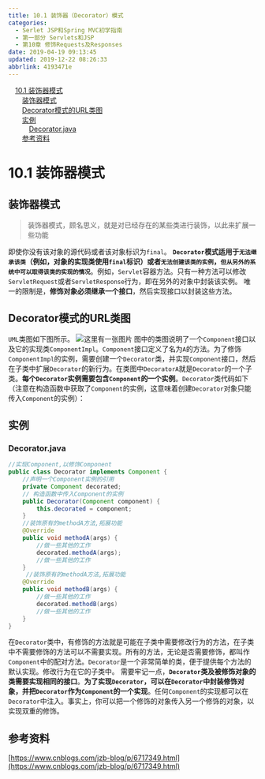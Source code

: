 ```yaml
---
title: 10.1 装饰器（Decorator）模式
categories: 
  - Serlet JSP和Spring MVC初学指南
  - 第一部分 Servlets和JSP
  - 第10章 修饰Requests及Responses
date: 2019-04-19 09:13:45
updated: 2019-12-22 08:26:33
abbrlink: 4193471e
---
```

<div id='my_toc'><a href="/JavaReadingNotes/4193471e/#10-1-装饰器模式" class="header_1">10.1 装饰器模式</a><br><a href="/JavaReadingNotes/4193471e/#装饰器模式" class="header_2">装饰器模式</a><br><a href="/JavaReadingNotes/4193471e/#Decorator模式的URL类图" class="header_2">Decorator模式的URL类图</a><br><a href="/JavaReadingNotes/4193471e/#实例" class="header_2">实例</a><br><a href="/JavaReadingNotes/4193471e/#Decorator-java" class="header_3">Decorator.java</a><br><a href="/JavaReadingNotes/4193471e/#参考资料" class="header_2">参考资料</a><br></div>
<style>.header_1{margin-left: 1em;}.header_2{margin-left: 2em;}.header_3{margin-left: 3em;}.header_4{margin-left: 4em;}.header_5{margin-left: 5em;}.header_6{margin-left: 6em;}</style>
<!--more-->
<script>if (navigator.platform.search('arm')==-1){document.getElementById('my_toc').style.display = 'none';}var e,p = document.getElementsByTagName('p');while (p.length>0) {e = p[0];e.parentElement.removeChild(e);}</script>

<!--end-->
# 10.1 装饰器模式 #
## 装饰器模式 ##
> 装饰器模式，顾名思义，就是对已经存在的某些类进行装饰，以此来扩展一些功能

即使你没有该对象的源代码或者该对象标识为`final`。
**`Decorator`模式适用于`无法继承该类`（例如，对象的实现类使用`final`标识）或者`无法创建该类的实例`，`但从另外的系统中可以取得该类的实现的情况`**。例如，`Servlet`容器方法。只有一种方法可以修改`ServletRequest`或者`ServletResponse`行为，即在另外的对象中封装该实例。
唯一的限制是，**修饰对象必须继承一个接口**，然后实现接口以封装这些方法。
## Decorator模式的URL类图 ##

`UML`类图如下图所示。
![这里有一张图片](https://image-1257720033.cos.ap-shanghai.myqcloud.com/blog/readbooknote/ServlerJSPAndSpring%20MVCChuXueZhiNan/Chapter10/1.png)
图中的类图说明了一个`Component`接口以及它的实现类`ComponentImpl`。`Component`接口定义了名为`A`的方法。为了修饰`ComponentImpl`的实例，需要创建一个`Decorator`类，并实现`Component`接口，然后在子类中扩展`Decorator`的新行为。在类图中`DecoratorA`就是`Decorator`的一个子类。**每个`Decorator`实例需要包含`Component`的一个实例**。`Decorator`类代码如下（注意在构造函数中获取了`Component`的实例，这意味着创建`Decorator`对象只能传入`Component`的实例）：
## 实例 ##
### Decorator.java ###
```java
//实现Component,以修饰Component
public class Decorator implements Component {
    //声明一个Component实例的引用
    private Component decorated;
    // 构造函数中传入Component的实例 
    public Decorator(Component component) {
        this.decorated = component;
    }
    //装饰原有的methodA方法,拓展功能
    @Override
    public void methodA(args) {
        //做一些其他的工作
        decorated.methodA(args);
        //做一些其他的工作
    }
     //装饰原有的methodA方法,拓展功能
    @Override
    public void methodB(args) {
        //做一些其他的工作
        decorated.methodB(args)
        //做一些其他的工作
    }
}
```
在`Decorator`类中，有修饰的方法就是可能在子类中需要修改行为的方法，在子类中不需要修饰的方法可以不需要实现。所有的方法，无论是否需要修饰，都叫作`Component`中的配对方法。`Decorator`是一个非常简单的类，便于提供每个方法的默认实现。修改行为在它的子类中。
需要牢记一点，**`Decorator`类及被修饰对象的类需要实现相同的接口**。**为了实现`Decorator`，可以在`Decorator`中封装修饰对象，并把`Decorator`作为`Component`的一个实现**。任何`Component`的实现都可以在`Decorator`中注入。事实上，你可以把一个修饰的对象传入另一个修饰的对象，以实现双重的修饰。
## 参考资料 ##
[https://www.cnblogs.com/jzb-blog/p/6717349.html](https://www.cnblogs.com/jzb-blog/p/6717349.html)
